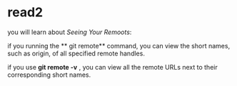 # read2
you will learn about *Seeing Your Remoots*:

if you  running the ** git remote**  command, you can view the short names, such as origin, of all specified remote handles.

if you use   **git remote -v**  , you can view all the remote URLs next to their corresponding short names.
